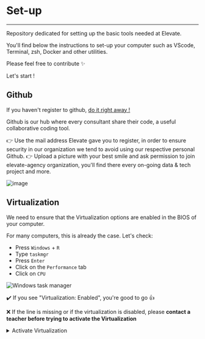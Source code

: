 # Set-up
-------------------
Repository dedicated for setting up the basic tools needed at Elevate.

You'll find below the instructions to set-up your computer such as VScode, Terminal, zsh, Docker and other utilities.

Please feel free to contribute ✨

Let's start !

## Github

If you haven't register to github, [do it right away !](https://github.com/)

Github is our hub where every consultant share their code, a useful collaborative coding tool.

👉 Use the mail address Elevate gave you to register, in order to ensure security in our organization we tend to avoid using our respective personal Github.
👉 Upload a picture with your best smile and ask permission to join elevate-agency organization, you'll find there every on-going data & tech project and more.

![image](https://user-images.githubusercontent.com/114242324/202664978-fb5c3bc3-7f72-4d12-9913-1fc7469b2c45.png)

## Virtualization

We need to ensure that the Virtualization options are enabled in the BIOS of your computer.

For many computers, this is already the case. Let's check:
- Press `Windows` + `R`
- Type  `taskmgr`
- Press `Enter`
- Click on the `Performance` tab
- Click on `CPU`

![Windows task manager](https://github.com/lewagon/setup/blob/master/images/windows_task_manager.png)

:heavy_check_mark: If you see "Virtualization: Enabled", you're good to go :+1:

:x: If the line is missing or if the virtualization is disabled, please **contact a teacher before trying to activate the Virtualization**

<details>
  <summary>Activate Virtualization</summary>

  We need to access the BIOS / UEFI of the computer to activate it.
  - Press `Windows + R`
  - Type  `shutdown.exe /r /o /t 1`
  - Press `Enter`
  - Wait for the computer to shutdown
  - Click on `Troubleshoot`
  - Click on `Advanced Options`
  - Click on `UEFI Firmware Settings`
  - Click on `Restart`

  You need to activate the virtualization option for your processor here:
  - Most of the time, in the advanced settings, the CPU settings, or the Northbridge settings
  - The option can be called differently according to your computer:
      - Intel: `Intel VT-x`, `Intel Virtualization Technology`, `Virtualization Extensions`, `Vanderpool`...
      - AMD: `SVM Mode` or `AMD-V`
  - Save the changes after activation and reboot the computer through the appropriate option
</details>




